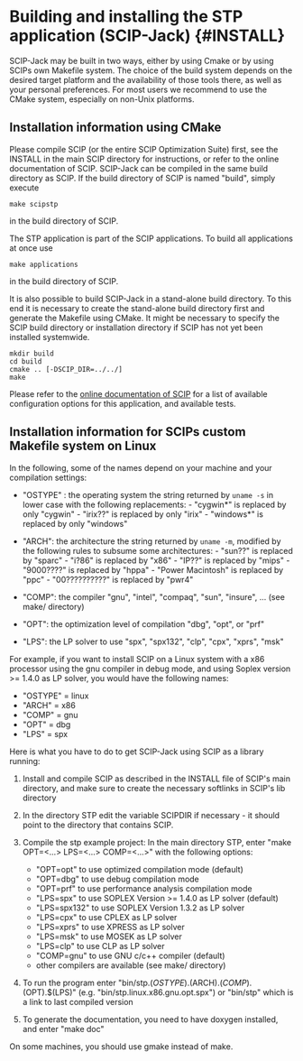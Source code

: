 Building and installing the STP application (SCIP-Jack)               {#INSTALL}
===========================================

SCIP-Jack may be built in two ways, either by using Cmake
or by using SCIPs own Makefile system. The choice of the
build system depends on the desired target platform and the availability
of those tools there, as well as your personal preferences.
For most users we recommend to use the CMake system, especially on
non-Unix platforms.


Installation information using CMake
------------------------------------

Please compile SCIP (or the entire SCIP Optimization Suite) first,
see the INSTALL in the main SCIP directory for instructions,
or refer to the online documentation of SCIP.
SCIP-Jack can be compiled in the same build directory
as SCIP. If the build directory of SCIP is named "build",
simply execute

```
make scipstp
```

in the build directory of SCIP.

The STP application is part of the SCIP applications. To build all
applications at once use

```
make applications
```

in the build directory of SCIP.

It is also possible to build SCIP-Jack in a stand-alone
build directory. To this end it is necessary to create the
stand-alone build directory first and generate the Makefile using
CMake. It might be necessary to specify the SCIP build directory
or installation directory if SCIP has not yet been installed systemwide.

```
mkdir build
cd build
cmake .. [-DSCIP_DIR=../../]
make
```

Please refer to the [online documentation of SCIP](http://scip.zib.de/doc/html/CMAKE.php)
for a list of available
configuration options for this application, and available tests.



Installation information for SCIPs custom Makefile system on Linux
-------------------------------------------------------------------

In the following, some of the names depend on your machine and your
compilation settings:

- "OSTYPE" : the operating system
             the string returned by `uname -s` in lower case with the following
             replacements:
             - "cygwin*" is replaced by only "cygwin"
             - "irix??" is replaced by only "irix"
             - "windows*" is replaced by only "windows"

- "ARCH":   the architecture
             the string returned by `uname -m`, modified by the following
             rules to subsume some architectures:
              - "sun??" is replaced by "sparc"
              - "i?86" is replaced by "x86"
              - "IP??" is replaced by "mips"
              - "9000????" is replaced by "hppa"
              - "Power Macintosh" is replaced by "ppc"
              - "00??????????" is replaced by "pwr4"

- "COMP":   the compiler
             "gnu", "intel", "compaq", "sun", "insure", ... (see make/ directory)

- "OPT":    the optimization level of compilation
             "dbg", "opt", or "prf"

- "LPS":    the LP solver to use
             "spx", "spx132", "clp", "cpx", "xprs", "msk"

For example, if you want to install SCIP on a Linux system with a x86 processor
using the gnu compiler in debug mode, and using Soplex version >= 1.4.0
as LP solver, you would have the following names:
- "OSTYPE" = linux
- "ARCH"   = x86
- "COMP"   = gnu
- "OPT"    = dbg
- "LPS"    = spx

Here is what you have to do to get SCIP-Jack
using SCIP as a library running:

1. Install and compile SCIP as described in the INSTALL file of SCIP's main 
   directory, and make sure to create the necessary softlinks in SCIP's lib 
   directory

2. In the directory STP edit the variable SCIPDIR if necessary - it should
   point to the directory that contains SCIP.

3. Compile the stp example project:
   In the main directory STP, enter "make OPT=<...> LPS=<...> COMP=<...>"
   with the following options:
   - "OPT=opt"       to use optimized compilation mode (default)
   - "OPT=dbg"       to use debug compilation mode
   - "OPT=prf"       to use performance analysis compilation mode
   - "LPS=spx"         to use SOPLEX Version >= 1.4.0 as LP solver (default)
   - "LPS=spx132"      to use SOPLEX Version 1.3.2 as LP solver
   - "LPS=cpx"         to use CPLEX as LP solver
   - "LPS=xprs"        to use XPRESS as LP solver
   - "LPS=msk"         to use MOSEK as LP solver
   - "LPS=clp"         to use CLP as LP solver
   - "COMP=gnu"      to use GNU c/c++ compiler (default)
   - other compilers are available (see make/ directory)

4. To run the program enter "bin/stp.$(OSTYPE).$(ARCH).$(COMP).$(OPT).$(LPS)"
   (e.g. "bin/stp.linux.x86.gnu.opt.spx") or "bin/stp" which is a link
   to last compiled version

5. To generate the documentation, you need to have doxygen installed, and
   enter "make doc"

On some machines, you should use gmake instead of make.

